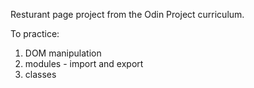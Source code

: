 Resturant page project from the Odin Project curriculum. 

To practice:
1) DOM manipulation 
2) modules - import and export
3) classes 